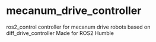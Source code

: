 # mecanum_drive_controller
ros2_control controller for mecanum drive robots based on diff_drive_controller
Made for ROS2 Humble
